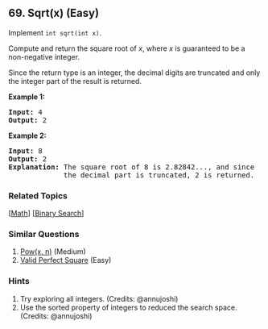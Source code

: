 <!--|This file generated by command(leetcode description); DO NOT EDIT.    |-->
<!--+----------------------------------------------------------------------+-->
<!--|@author    Openset <openset.wang@gmail.com>                           |-->
<!--|@link      https://github.com/openset                                 |-->
<!--|@home      https://github.com/openset/leetcode                        |-->
<!--+----------------------------------------------------------------------+-->

## 69. Sqrt(x) (Easy)

<p>Implement <code>int sqrt(int x)</code>.</p>

<p>Compute and return the square root of <em>x</em>, where&nbsp;<em>x</em>&nbsp;is guaranteed to be a non-negative integer.</p>

<p>Since the return type&nbsp;is an integer, the decimal digits are truncated and only the integer part of the result&nbsp;is returned.</p>

<p><strong>Example 1:</strong></p>

<pre>
<strong>Input:</strong> 4
<strong>Output:</strong> 2
</pre>

<p><strong>Example 2:</strong></p>

<pre>
<strong>Input:</strong> 8
<strong>Output:</strong> 2
<strong>Explanation:</strong> The square root of 8 is 2.82842..., and since 
&nbsp;            the decimal part is truncated, 2 is returned.
</pre>


### Related Topics
[[Math](https://github.com/openset/leetcode/tree/master/tag/math/README.md)]
[[Binary Search](https://github.com/openset/leetcode/tree/master/tag/binary-search/README.md)]

### Similar Questions
  1. [Pow(x, n)](https://github.com/openset/leetcode/tree/master/problems/powx-n) (Medium)
  1. [Valid Perfect Square](https://github.com/openset/leetcode/tree/master/problems/valid-perfect-square) (Easy)

### Hints
  1. Try exploring all integers. (Credits: @annujoshi)
  1. Use the sorted property of integers to reduced the search space. (Credits: @annujoshi)
